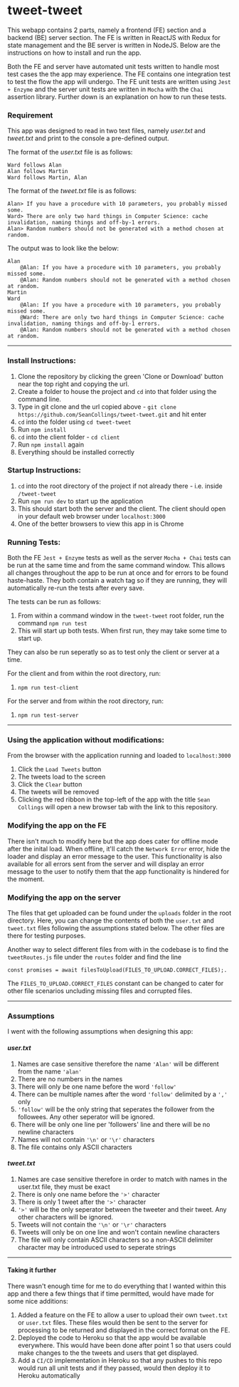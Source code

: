# tweet-tweet #

This webapp contains 2 parts, namely a frontend (FE) section and a backend (BE) server section. The FE is written in ReactJS with Redux for state management and the BE server is written in NodeJS. Below are the instructions on how to install and run the app.

Both the FE and server have automated unit tests written to handle most test cases the the app may experience. The FE contains one integration test to test the flow the app will undergo. The FE unit tests are written using `Jest + Enzyme` and the server unit tests are written in `Mocha` with the `Chai` assertion library. Further down is an explanation on how to run these tests.

### Requirement ###
This app was designed to read in two text files, namely *user.txt* and *tweet.txt* and print to the console a pre-defined output.
<br/>

The format of the *user.txt* file is as follows:

    Ward follows Alan
    Alan follows Martin
    Ward follows Martin, Alan

The format of the *tweet.txt* file is as follows:

    Alan> If you have a procedure with 10 parameters, you probably missed some.
    Ward> There are only two hard things in Computer Science: cache invalidation, naming things and off-by-1 errors.
    Alan> Random numbers should not be generated with a method chosen at random.

The output was to look like the below:

    Alan
        @Alan: If you have a procedure with 10 parameters, you probably missed some.
        @Alan: Random numbers should not be generated with a method chosen at random.
    Martin
    Ward
        @Alan: If you have a procedure with 10 parameters, you probably missed some.
        @Ward: There are only two hard things in Computer Science: cache invalidation, naming things and off-by-1 errors.
        @Alan: Random numbers should not be generated with a method chosen at random.
  
- - - - 
### Install Instructions: ###
1. Clone the repository by clicking the green 'Clone or Download' button near the top right and copying the url.
2. Create a folder to house the project and `cd` into that folder using the command line.
3. Type in git clone and the url copied above - `git clone https://github.com/SeanCollings/tweet-tweet.git` and hit enter
4. `cd` into the folder using `cd tweet-tweet`
5. Run `npm install`
6. `cd` into the client folder - `cd client`
7. Run `npm install` again
8. Everything should be installed correctly

### Startup Instructions: ###
1. `cd` into the root directory of the project if not already there - i.e. inside `/tweet-tweet`
2. Run `npm run dev` to start up the application
3. This should start both the server and the client. The client should open in your default web browser under `localhost:3000`
4. One of the better browsers to view this app in is Chrome

### Running Tests: ###
Both the FE `Jest + Enzyme` tests as well as the server `Mocha + Chai` tests can be run at the same time and from the same command window. This allows all changes throughout the app to be run at once and for errors to be found haste-haste. They both contain a watch tag so if they are running, they will automatically re-run the tests after every save.

The tests can be run as follows:
1. From within a command window in the `tweet-tweet` root folder, run the command `npm run test`
2. This will start up both tests. When first run, they may take some time to start up.

They can also be run seperatly so as to test only the client or server at a time.

For the client and from within the root directory, run:
1. `npm run test-client`

For the server and from within the root directory, run:
1. `npm run test-server`

- - - -

### Using the application without modifications: ###
From the browser with the application running and loaded to `localhost:3000`
1. Click the `Load Tweets` button
2. The tweets load to the screen
3. Click the `Clear` button
4. The tweets will be removed
5. Clicking the red ribbon in the top-left of the app with the title `Sean Collings` will open a new browser tab with the link to this repository.

### Modifying the app on the FE ###
There isn't much to modify here but the app does cater for offline mode after the inital load. When offline, it'll catch the `Network Error` error, hide the loader and display an error message to the user. This functionality is also available for all errors sent from the server and will display an error message to the user to notify them that the app functionality is hindered for the moment.

### Modifying the app on the server ###
The files that get uploaded can be found under the `uploads` folder in the root directory. Here, you can change the contents of both the `user.txt` and `tweet.txt` files following the assumptions stated below. The other files are there for testing purposes.

Another way to select different files from with in the codebase is to find the `tweetRoutes.js` file under the `routes` folder and find the line 

    const promises = await filesToUpload(FILES_TO_UPLOAD.CORRECT_FILES);. 
    
The `FILES_TO_UPLOAD.CORRECT_FILES` constant can be changed to cater for other file scenarios uncluding missing files and corrupted files. 

- - - -

### Assumptions ###
I went with the following assumptions when designing this app:

#### *user.txt* ####
1. Names are case sensitive therefore the name `'Alan'` will be different from the name `'alan'` 
2. There are no numbers in the names
3. There will only be one name before the word `'follow'`
4. There can be multiple names after the word `'follow'` delimited by a `','` only 
5. `'follow'` will be the only string that seperates the follower from the followees. Any other seperator will be ignored.
6. There will be only one line per 'followers' line and there will be no newline characters
7. Names will not contain `'\n'` or `'\r'` characters
8. The file contains only ASCII characters

#### *tweet.txt* ####
1. Names are case sensitive therefore in order to match with names in the user.txt file, they must be exact
2. There is only one name before the `'>'` character
3. There is only 1 tweet after the `'>'` character
4. `'>'` will be the only seperator between the tweeter and their tweet. Any other characters will be ignored.
5. Tweets will not contain the `'\n'` or `'\r'` characters
6. Tweets will only be on one line and won't contain newline characters
7. The file will only contain ASCII characters so a non-ASCII delimiter character may be introduced used to seperate strings

- - - -

#### Taking it further ####
There wasn't enough time for me to do everything that I wanted within this app and there a few things that if time permitted, would have made for some nice additions:
1. Added a feature on the FE to allow a user to upload their own `tweet.txt` or `user.txt` files. These files would then be sent to the server for processing to be returned and displayed in the correct format on the FE.
2. Deployed the code to Heroku so that the app would be available everywhere. This would have been done after point 1 so that users could make changes to the the tweets and users that get displayed.
3. Add a `CI/CD` implementation in Heroku so that any pushes to this repo would run all unit tests and if they passed, would then deploy it to Heroku automatically
